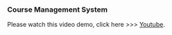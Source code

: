 ### Course Management System

Please watch this video demo, click here  >>> [Youtube](https://www.youtube.com/watch?v=4tdzcISoEv4).
